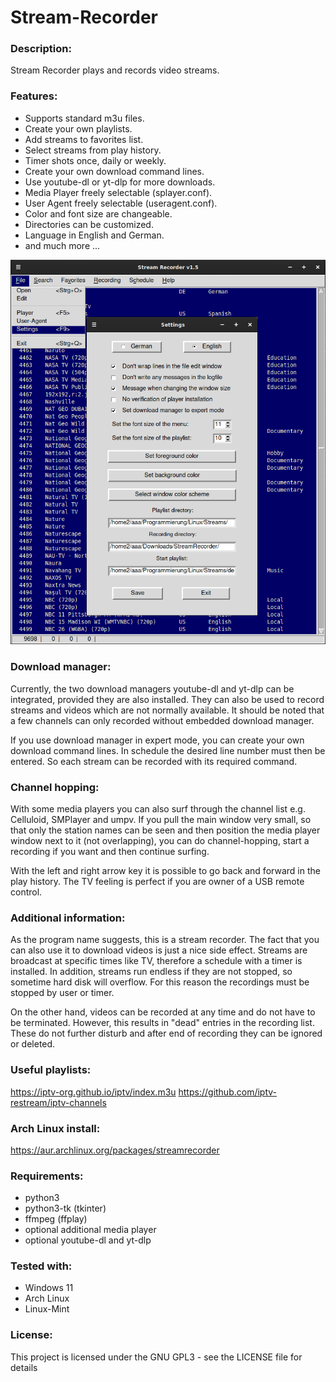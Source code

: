# Stream-Recorder

### Description:
Stream Recorder plays and records video streams.

### Features:
- Supports standard m3u files.
- Create your own playlists.
- Add streams to favorites list.
- Select streams from play history.
- Timer shots once, daily or weekly.
- Create your own download command lines.
- Use youtube-dl or yt-dlp for more downloads.
- Media Player freely selectable (splayer.conf).
- User Agent freely selectable (useragent.conf).
- Color and font size are changeable.
- Directories can be customized.
- Language in English and German.
- and much more ...

![alt text](https://github.com/sc44/Stream-Recorder/blob/main/screenshot.png)

### Download manager:

Currently, the two download managers youtube-dl and yt-dlp can be integrated, provided they are also installed. 
They can also be used to record streams and videos which are not normally available. It should be noted that a few 
channels can only recorded without embedded download manager.

If you use download manager in expert mode, you can create your own download command lines. In schedule the 
desired line number must then be entered. So each stream can be recorded with its required command.

### Channel hopping:

With some media players you can also surf through the channel list e.g. Celluloid, SMPlayer and umpv. If you pull 
the main window very small, so that only the station names can be seen and then position the media player window 
next to it (not overlapping), you can do channel-hopping, start a recording if you want and then continue surfing. 

With the left and right arrow key it is possible to go back and forward in the play history. 
The TV feeling is perfect if you are owner of a USB remote control.

### Additional information:

As the program name suggests, this is a stream recorder. The fact that you can also use it to download videos is 
just a nice side effect. Streams are broadcast at specific times like TV, therefore a schedule with a timer is 
installed. In addition, streams run endless if they are not stopped, so sometime hard disk will overflow. 
For this reason the recordings must be stopped by user or timer.

On the other hand, videos can be recorded at any time and do not have to be terminated. However, this results in "dead" 
entries in the recording list. These do not further disturb and after end of recording they can be ignored or deleted.

### Useful playlists:

https://iptv-org.github.io/iptv/index.m3u
https://github.com/iptv-restream/iptv-channels

### Arch Linux install:

https://aur.archlinux.org/packages/streamrecorder

### Requirements:

- python3
- python3-tk (tkinter)
- ffmpeg (ffplay)
- optional additional media player
- optional youtube-dl and yt-dlp

### Tested with:

- Windows 11
- Arch Linux 
- Linux-Mint

### License:
This project is licensed under the GNU GPL3 - see the LICENSE file for details
